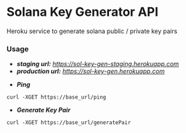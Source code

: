 # Solana Key Generator API

Heroku service to generate solana public / private key pairs

### Usage
* <i><b>staging url:</b></i> <i>https://sol-key-gen-staging.herokuapp.com</i>
* <i><b>production url:</b></i> <i>https://sol-key-gen.herokuapp.com</i>

- <i><b>Ping</b></i>

```
curl -XGET https://base_url/ping
```

- <i><b>Generate Key Pair</b></i>

```
curl -XGET https://base_url/generatePair
```
